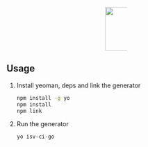 <p align="center" style="margin-bottom: 20px; width: 50px; margin: auto">
<img width="100px" src="https://brownesdairy.com.au/wp-content/uploads/2019/03/ha-g5f3L.png"/>
</p>



## Usage


1. Install yeoman, deps and link the generator

    ``` bash
    npm install -g yo
    npm install
    npm link
    ```

1. Run the generator

    ```bash
    yo isv-ci-go
    ```
